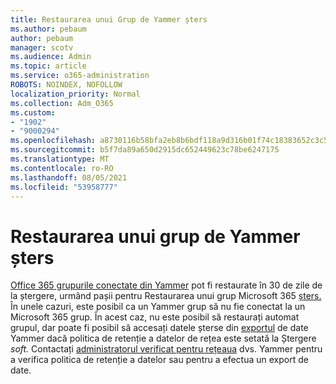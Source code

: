 ```yaml
---
title: Restaurarea unui Grup de Yammer șters
ms.author: pebaum
author: pebaum
manager: scotv
ms.audience: Admin
ms.topic: article
ms.service: o365-administration
ROBOTS: NOINDEX, NOFOLLOW
localization_priority: Normal
ms.collection: Adm_O365
ms.custom:
- "1902"
- "9000294"
ms.openlocfilehash: a8730116b58bfa2eb8b6bdf118a9d316b01f74c18383652c3c58bda5be15a7b4
ms.sourcegitcommit: b5f7da89a650d2915dc652449623c78be6247175
ms.translationtype: MT
ms.contentlocale: ro-RO
ms.lasthandoff: 08/05/2021
ms.locfileid: "53958777"
---
```

# <a name="restore-a-deleted-yammer-group"></a>Restaurarea unui grup de Yammer șters

[Office 365 grupurile conectate din Yammer](https://docs.microsoft.com/yammer/manage-yammer-groups/yammer-and-office-365-groups) pot fi restaurate în 30 de zile de la ștergere, urmând pașii pentru Restaurarea unui grup Microsoft 365 [șters.](https://docs.microsoft.com/microsoft-365/admin/create-groups/restore-deleted-group)
În unele cazuri, este posibil ca un Yammer grup să nu fie conectat la un Microsoft 365 grup. În acest caz, nu este posibil să restaurați automat grupul, dar poate fi posibil să accesați datele [](https://docs.microsoft.com/yammer/manage-security-and-compliance/manage-data-compliance) șterse din [exportul](https://docs.microsoft.com/yammer/manage-security-and-compliance/export-yammer-enterprise-data) de date Yammer dacă politica de retenție a datelor de rețea este setată la Ștergere *soft.* Contactați [administratorul verificat pentru rețeaua](https://docs.microsoft.com/yammer/manage-yammer-users/manage-yammer-admins) dvs. Yammer pentru a verifica politica de retenție a datelor sau pentru a efectua un export de date.

